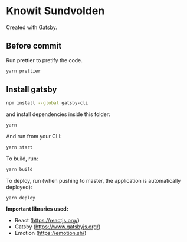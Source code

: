# Knowit Sundvolden

Created with [Gatsby](https://www.gatsbyjs.org/).

## Before commit

Run prettier to pretify the code.

```sh
yarn prettier
```

## Install gatsby

```sh
npm install --global gatsby-cli
```

and install dependencies inside this folder:

```sh
yarn
```

And run from your CLI:

```sh
yarn start
```

To build, run:

```sh
yarn build
```

To deploy, run (when pushing to master, the application is automatically deployed):

```
yarn deploy
```

**Important libraries used:**

- React (https://reactjs.org/)
- Gatsby (https://www.gatsbyjs.org/)
- Emotion (https://emotion.sh/)
